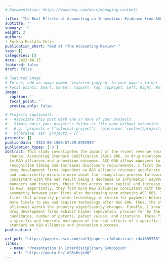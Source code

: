 ```yaml
---
# Documentation: https://wowchemy.com/docs/managing-content/

title: 'The Real Effects of Accounting on Innovation: Evidence from ASC 606'
subtitle: ''
summary: ''
weight: 2
authors:
- Furkan Mustafa Cetin
publication_short: "R&R at *The Accounting Review* "
tags: []
categories: []
date: 2023-06-15
featured: false
draft: false

# Featured image
# To use, add an image named `featured.jpg/png` to your page's folder.
# Focal points: Smart, Center, TopLeft, Top, TopRight, Left, Right, BottomLeft, Bottom, BottomRight.
image:
  caption: ''
  focal_point: ''
  preview_only: false

# Projects (optional).
#   Associate this post with one or more of your projects.
#   Simply enter your project's folder or file name without extension.
#   E.g. `projects = ["internal-project"]` references `content/project/deep-learning/index.md`.
#   Otherwise, set `projects = []`.
projects: []
publishDate: '2023-06-1500:57:39.099294Z'
publication_types: ['3']
abstract: This study investigates the impact of the recent revenue recognition rule
  change, Accounting Standard Codification (ASC) 606, on drug development firms' investments
  in R&D alliances and innovation outcomes. ASC 606 allows managers to change revenue
  recognition timing and increases disclosure requirements. I first document that
  drug development firms dependent on R&D alliance revenues accelerate revenue recognition
  and concurrently disclose more about the recognition process following ASC 606 adoption.
  Consistent with the net result being a decrease in information asymmetry between
  managers and investors, these firms access more capital and increase investments
  in R&D. Importantly, they form more R&D alliances consistent with the information
  asymmetry between peer firms also decreasing upon adopting ASC 606. In particular,
  firms that primarily provide technology in return for payments before ASC 606 become
  more likely to pay and acquire technology after ASC 606. Thus, the structure of
  alliances within the industry significantly changes. Finally, I show that affected
  drug development firms exhibit higher innovation, proxied for by the number of drug
  candidates, number of patents, patent values, and citations. These findings suggest
  a specific and concrete mechanism of the real effects of a specific financial reporting
  standard on R&D alliances and innovation outcomes.
publication: ''

url_pdf: "https://papers.ssrn.com/sol3/papers.cfm?abstract_id=4609780"
links:
  - name: "Presentation in Interdisciplinary Symposium"
    url: "https://youtu.be/-dG5s0ejkdQ"
---
```

